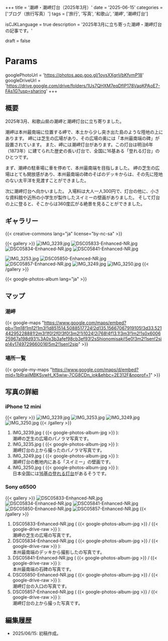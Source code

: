 +++
title = '潮岬・潮岬灯台（2025年3月）'
date = '2025-06-15'
categories = ['ブログ（旅行写真）']
tags = ['旅行', '写真', '和歌山', '潮岬', '潮岬灯台']

isCJKLanguage = true
description = '2025年3月に立ち寄った潮岬・潮岬灯台の記事です。'

draft = false

# Params
googlePhotoUrl = 'https://photos.app.goo.gl/1oysXXgnVbKfymP18'
googleDriveUrl = 'https://drive.google.com/drive/folders/1Us7QHXM7eqDfIP178VaqKPAoE7-FAs1G?usp=sharing'
+++


## 概要

2025年3月、和歌山県の潮岬と潮岬灯台に立ち寄りました。

潮岬は本州最南端に位置する岬で、本土から少し突き出た島のような陸地の上にあります。
岬には芝生の広場があり、その広場の奥には「本州最南端の碑」が設置されています。
また、岬には潮岬灯台があります。この灯台は明治6年（1873年）に建てられた歴史の長い灯台で、全国に16基ある「登れる灯台」のひとつです。

まず、潮岬の駐車場に車を停めて、本州最南端を目指しました。
岬の芝生の広場はとても開放感があり、本州最南端の碑のそばのデッキからは、その先に陸地のない太平洋を見渡すことができました。

次に潮岬灯台へ向かいました。
入場料は大人一人300円で、灯台の他に、小さな資料館や近所の小学生が製作したスイミーの壁画がありました。
そして灯台の上に登ると、そこからは360度広がる絶景を見ることができました。


## ギャラリー

{{< creative-commons lang="ja" license="by-nc-sa" >}}

{{< gallery >}}
<img src="IMG_3239.jpg" alt="IMG_3239.jpg" class="grid-w100" />
<img src="DSC05833-Enhanced-NR.jpg" alt="DSC05833-Enhanced-NR.jpg" class="grid-w33" />
<img src="DSC05834-Enhanced-NR.jpg" alt="DSC05834-Enhanced-NR.jpg" class="grid-w33" />
<img src="DSC05841-Enhanced-NR.jpg" alt="DSC05841-Enhanced-NR.jpg" class="grid-w33" />

<img src="IMG_3253.jpg" alt="IMG_3253.jpg" class="grid-w100" />
<img src="DSC05850-Enhanced-NR.jpg" alt="DSC05850-Enhanced-NR.jpg" class="grid-w33" />
<img src="DSC05857-Enhanced-NR.jpg" alt="DSC05857-Enhanced-NR.jpg" class="grid-w66" />
<img src="IMG_3249.jpg" alt="IMG_3249.jpg" class="grid-w33" />
<img src="IMG_3250.jpg" alt="IMG_3250.jpg" class="grid-w33" />
{{< /gallery >}}

{{< google-photos-album lang="ja" >}}


## マップ

### 潮岬

{{< google-maps "https://www.google.com/maps/embed?pb=!1m18!1m12!1m3!1d851514.5088517724!2d135.15667067919105!3d33.52144295228881!2m3!1f0!2f0!3f0!3m2!1i1024!2i768!4f13.1!3m3!1m2!1s0x600625967a198d93%3A0x3b3afef98cb3ef93!2sShionomisaki!5e0!3m2!1sen!2sjp!4v1749729660016!5m2!1sen!2sjp" >}}


### 場所一覧

{{< google-my-maps "https://www.google.com/maps/d/embed?mid=1bRraiiMBKSywH_K5wiw-7CG8CDn_iok&ehbc=2E312F&noprof=1" >}}


## 写真の詳細

### iPhone 12 mini

{{< gallery >}}
<img src="IMG_3239.jpg" alt="IMG_3239.jpg" class="grid-w100" />
<img src="IMG_3253.jpg" alt="IMG_3253.jpg" class="grid-w100" />
<img src="IMG_3249.jpg" alt="IMG_3249.jpg" class="grid-w50" />
<img src="IMG_3250.jpg" alt="IMG_3250.jpg" class="grid-w50" />
{{< /gallery >}}

1. IMG\_3239.jpg ( {{< google-photos-album-jpg >}} ):  
    潮岬の芝生の広場のパノラマ写真です。
1. IMG\_3235.jpg ( {{< google-photos-album-jpg >}} ):  
    潮岬灯台の上から撮ったのパノラマ写真です。
1. IMG\_3249.jpg ( {{< google-photos-album-jpg >}} ):  
    潮岬灯台の敷地内にある「スイミー」の壁画です。
1. IMG\_3250.jpg ( {{< google-photos-album-jpg >}} ):  
    日本全国には[16基の登れる灯台](https://www.tokokai.org/tourlight/)があるそうです。


### Sony α6500

{{< gallery >}}
<img src="DSC05833-Enhanced-NR.jpg" alt="DSC05833-Enhanced-NR.jpg" class="grid-w33" />
<img src="DSC05834-Enhanced-NR.jpg" alt="DSC05834-Enhanced-NR.jpg" class="grid-w33" />
<img src="DSC05841-Enhanced-NR.jpg" alt="DSC05841-Enhanced-NR.jpg" class="grid-w33" />
<img src="DSC05850-Enhanced-NR.jpg" alt="DSC05850-Enhanced-NR.jpg" class="grid-w33" />
<img src="DSC05857-Enhanced-NR.jpg" alt="DSC05857-Enhanced-NR.jpg" class="grid-w66" />
{{< /gallery >}}

1. DSC05833-Enhanced-NR.jpg ( {{< google-photos-album-jpg >}} / {{< google-drive-raw >}} ):  
    潮岬の芝生の広場の写真です。
1. DSC05834-Enhanced-NR.jpg ( {{< google-photos-album-jpg >}} / {{< google-drive-raw >}} ):  
    本州最南端のデッキから撮影したの写真です。
1. DSC05841-Enhanced-NR.jpg ( {{< google-photos-album-jpg >}} / {{< google-drive-raw >}} ):  
    本州最南端の石碑の写真です。
1. DSC05850-Enhanced-NR.jpg ( {{< google-photos-album-jpg >}} / {{< google-drive-raw >}} ):  
    潮岬灯台の入口の写真です。
1. DSC05857-Enhanced-NR.jpg ( {{< google-photos-album-jpg >}} / {{< google-drive-raw >}} ):  
    潮岬灯台の上から撮った写真です。


## 編集履歴

- 2025/06/15: 初稿作成。


